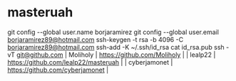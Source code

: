 # masteruah
git config --global user.name borjaramirez
git config --global user.email borjaramirez89@hotmail.com
ssh-keygen -t rsa -b 4096 -C borjaramirez89@hotmail.com
ssh-add -K ~/.ssh/id_rsa
cat id_rsa.pub 
ssh -vT git@github.com
| Moliholy  | https://github.com/Moliholy |
| lealp22 | https://github.com/lealp22/masteruah |
| cyberjamonet  | https://github.com/cyberjamonet |

